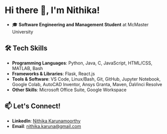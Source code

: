 # Hi there 👋, I'm Nithika!

- 🎓 **Software Engineering and Management Student** at McMaster University 

## 🛠️ Tech Skills
- **Programming Languages**: Python, Java, C, JavaScript, HTML/CSS, MATLAB, Bash  
- **Frameworks & Libraries**: Flask, React.js 
- **Tools & Software**: VS Code, Linux/Bash, Git, GitHub, Jupyter Notebook, Google Colab, AutoCAD Inventor, Ansys Granta, Maven, DaVinci Resolve  
- **Other Skills**: Microsoft Office Suite, Google Workspace

## 📫 Let's Connect!
- **LinkedIn**: [Nithika Karunamoorthy](https://www.linkedin.com/in/nithika-karunamoorthy)  
- **Email**: nithika.karuna@gmail.com 


<!--
**nkaruna09/nkaruna09** is a ✨ _special_ ✨ repository because its `README.md` (this file) appears on your GitHub profile.

Here are some ideas to get you started:

- 🔭 I’m currently working on ...
- 🌱 I’m currently learning ...
- 👯 I’m looking to collaborate on ...
- 🤔 I’m looking for help with ...
- 💬 Ask me about ...
- 📫 How to reach me: ...
- 😄 Pronouns: ...
- ⚡ Fun fact: ...
-->

